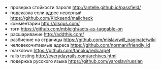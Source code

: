 * проверка стойкости пароля http://antelle.github.io/passfield/
* подсказка если адрес неверный https://github.com/Kicksend/mailcheck
* комментарии http://disqus.com/
* тэги https://github.com/mbleigh/acts-as-taggable-on
* расшаривание http://addthis.com/
* разбиение на страницы https://github.com/mislav/will_paginate/wiki
* человекочитаемые адреса https://github.com/norman/friendly_id
* markdown https://github.com/tanoku/redcarpet
* rails testing http://everydayrails.com/archives.html
* подержка русского языка https://github.com/yaroslav/russian